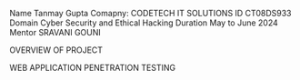 Name Tanmay Gupta
Comapny: CODETECH IT SOLUTIONS
ID CT08DS933
Domain Cyber Security and Ethical Hacking 
Duration May to June 2024
Mentor SRAVANI GOUNI 

OVERVIEW OF PROJECT 

WEB APPLICATION PENETRATION TESTING
